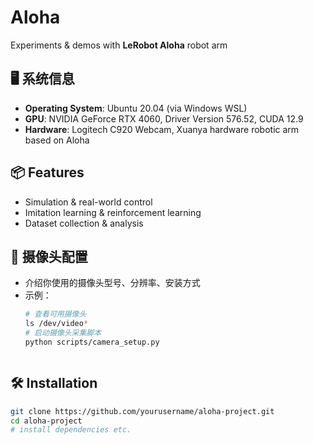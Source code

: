 # Aloha

Experiments & demos with **LeRobot Aloha** robot arm  

## 🖥️ 系统信息
- **Operating System**: Ubuntu 20.04 (via Windows WSL)
- **GPU**: NVIDIA GeForce RTX 4060, Driver Version 576.52, CUDA 12.9
- **Hardware**: Logitech C920 Webcam, Xuanya hardware robotic arm based on Aloha

## 📦 Features
- Simulation & real-world control
- Imitation learning & reinforcement learning
- Dataset collection & analysis

## 🎥 摄像头配置
- 介绍你使用的摄像头型号、分辨率、安装方式
- 示例：
  ```bash
  # 查看可用摄像头
  ls /dev/video*
  # 启动摄像头采集脚本
  python scripts/camera_setup.py



## 🛠 Installation
```bash
git clone https://github.com/yourusername/aloha-project.git
cd aloha-project
# install dependencies etc.
